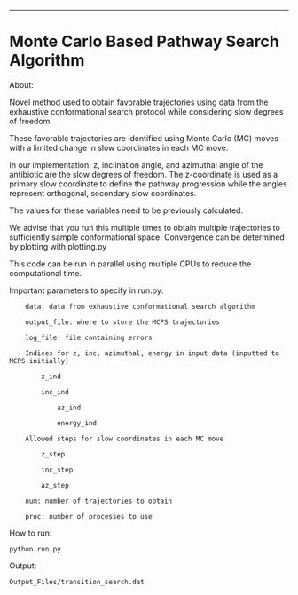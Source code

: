 **********************************************
Monte Carlo Based Pathway Search Algorithm
===============================================================================

About:


Novel method used to obtain favorable trajectories using data from the exhaustive conformational search protocol while considering slow degrees of freedom.  

These favorable trajectories are identified using Monte Carlo (MC) moves with a limited change in slow coordinates in each MC move. 

In our implementation: z, inclination angle, and azimuthal angle of the antibiotic are the slow degrees of freedom.
The z-coordinate is used as a primary slow coordinate to define the pathway progression while the angles represent orthogonal, secondary slow coordinates. 

The values for these variables need to be previously calculated.

We advise that you run this multiple times to obtain multiple trajectories to sufficiently sample conformational space. Convergence can be determined by plotting with plotting.py

This code can be run in parallel using multiple CPUs to reduce the computational time.

Important parameters to specify in run.py:

		data: data from exhaustive conformational search algorithm 

		output_file: where to store the MCPS trajectories
		
		log_file: file containing errors 
		
		Indices for z, inc, azimuthal, energy in input data (inputted to MCPS initially)

			z_ind	

			inc_ind

        		az_ind

        		energy_ind

		Allowed steps for slow coordinates in each MC move
		
			z_step 
        	
			inc_step
        		
			az_step
		
		num: number of trajectories to obtain

		proc: number of processes to use 

How to run:
	
	python run.py

Output:

	Output_Files/transition_search.dat
